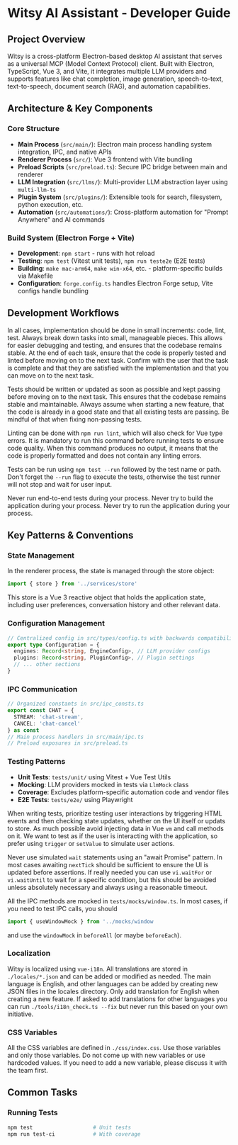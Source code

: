 # Witsy AI Assistant - Developer Guide

## Project Overview

Witsy is a cross-platform Electron-based desktop AI assistant that serves as a universal MCP (Model Context Protocol) client. Built with Electron, TypeScript, Vue 3, and Vite, it integrates multiple LLM providers and supports features like chat completion, image generation, speech-to-text, text-to-speech, document search (RAG), and automation capabilities.

## Architecture & Key Components

### Core Structure
- **Main Process** (`src/main/`): Electron main process handling system integration, IPC, and native APIs
- **Renderer Process** (`src/`): Vue 3 frontend with Vite bundling 
- **Preload Scripts** (`src/preload.ts`): Secure IPC bridge between main and renderer
- **LLM Integration** (`src/llms/`): Multi-provider LLM abstraction layer using `multi-llm-ts`
- **Plugin System** (`src/plugins/`): Extensible tools for search, filesystem, python execution, etc.
- **Automation** (`src/automations/`): Cross-platform automation for "Prompt Anywhere" and AI commands

### Build System (Electron Forge + Vite)
- **Development**: `npm start` - runs with hot reload
- **Testing**: `npm test` (Vitest unit tests), `npm run teste2e` (E2E tests)
- **Building**: `make mac-arm64`, `make win-x64`, etc. - platform-specific builds via Makefile
- **Configuration**: `forge.config.ts` handles Electron Forge setup, Vite configs handle bundling

## Development Workflows

In all cases, implementation should be done in small increments: code, lint, test. Always break down tasks into small, manageable pieces. This allows for easier debugging and testing, and ensures that the codebase remains stable. At the end of each task, ensure that the code is properly tested and linted before moving on to the next task. Confirm with the user that the task is complete and that they are satisfied with the implementation and that you can move on to the next task.

Tests should be written or updated as soon as possible and kept passing before moving on to the next task. This ensures that the codebase remains stable and maintainable. Always assume when starting a new feature, that the code is already in a good state and that all existing tests are passing. Be mindful of that when fixing non-passing tests.

Linting can be done with `npm run lint`, which will also check for Vue type errors. It is mandatory to run this command before running tests to ensure code quality. When this command produces no output, it means that the code is properly formatted and does not contain any linting errors.

Tests can be run using `npm test --run` followed by the test name or path. Don't forget the `--run` flag to execute the tests, otherwise the test runner will not stop and wait for user input.

Never run end-to-end tests during your process.
Never try to build the application during your process.
Never try to run the application during your process.

## Key Patterns & Conventions

### State Management

In the renderer process, the state is managed through the store object: 

```typescript
import { store } from '../services/store'
```

This store is a Vue 3 reactive object that holds the application state, including user preferences, conversation history and other relevant data.

### Configuration Management
```typescript
// Centralized config in src/types/config.ts with backwards compatibility
export type Configuration = {
  engines: Record<string, EngineConfig>, // LLM provider configs
  plugins: Record<string, PluginConfig>, // Plugin settings
  // ... other sections
}
```

### IPC Communication
```typescript
// Organized constants in src/ipc_consts.ts
export const CHAT = {
  STREAM: 'chat-stream',
  CANCEL: 'chat-cancel'
} as const
// Main process handlers in src/main/ipc.ts
// Preload exposures in src/preload.ts
```


### Testing Patterns
- **Unit Tests**: `tests/unit/` using Vitest + Vue Test Utils
- **Mocking**: LLM providers mocked in tests via `LlmMock` class
- **Coverage**: Excludes platform-specific automation code and vendor files
- **E2E Tests**: `tests/e2e/` using Playwright

When writing tests, prioritize testing user interactions by triggering HTML events and then checking state updates, whether on the UI itself or updats to store. As much possible avoid injecting data in Vue `vm` and call methods on it. We want to test as if the user is interacting with the application, so prefer using `trigger` or `setValue` to simulate user actions.

Never use simulated `wait` statements using an "await Promise" pattern. In most cases awaiting `nextTick` should be sufficient to ensure the UI is updated before assertions. If really needed you can use `vi.waitFor` or `vi.waitUntil` to wait for a specific condition, but this should be avoided unless absolutely necessary and always using a reasonable timeout.


All the IPC methods are mocked in `tests/mocks/window.ts`. In most cases, if you need to test IPC calls, you should

```typescript
import { useWindowMock } from '../mocks/window
```

and use the `windowMock` in `beforeAll` (or maybe `beforeEach`).

### Localization

Witsy is localized using `vue-i18n`. All translations are stored in `./locales/*.json` and can be added or modified as needed. The main language is English, and other languages can be added by creating new JSON files in the locales directory. Only add translation for English when creating a new feature. If asked to add translations for other languages you can run `./tools/i18n_check.ts --fix` but never run this based on your own initiative.

### CSS Variables

All the CSS variables are defined in `./css/index.css`. Use those variables and only those variables. Do not come up with new variables or use hardcoded values. If you need to add a new variable, please discuss it with the team first.

## Common Tasks

### Running Tests
```bash
npm test                   # Unit tests
npm run test-ci            # With coverage
```
